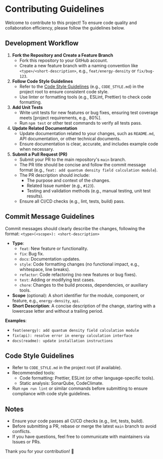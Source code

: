# Contributing Guidelines

Welcome to contribute to this project! To ensure code quality and collaboration efficiency, please follow the guidelines below.

## Development Workflow
1. **Fork the Repository and Create a Feature Branch**  
   - Fork this repository to your GitHub account.
   - Create a new feature branch with a naming convention like `<type>/<short-description>`, e.g., `feat/energy-density` or `fix/bug-123`.
2. **Follow Code Style Guidelines**  
   - Refer to the [Code Style Guidelines](#code-style-guidelines) (e.g., `CODE_STYLE.md`) in the project root to ensure consistent code style.
   - Use linter or formatting tools (e.g., ESLint, Prettier) to check code formatting.
3. **Add Unit Tests**  
   - Write unit tests for new features or bug fixes, ensuring test coverage meets [project requirements, e.g., 80%].
   - Run `npm test` or other test commands to verify all tests pass.
4. **Update Related Documentation**  
   - Update documentation related to your changes, such as `README.md`, API documentation, or other technical documents.
   - Ensure documentation is clear, accurate, and includes example code when necessary.
5. **Submit a Pull Request (PR)**  
   - Submit your PR to the main repository's `main` branch.
   - The PR title should be concise and follow the commit message format (e.g., `feat: add quantum density field calculation module`).
   - The PR description should include:
     - The purpose and context of the changes.
     - Related Issue number (e.g., `#123`).
     - Testing and validation methods (e.g., manual testing, unit test results).
   - Ensure all CI/CD checks (e.g., lint, tests, build) pass.

## Commit Message Guidelines
Commit messages should clearly describe the changes, following the format: `<type>(<scope>): <short-description>`  
- **Type**:
  - `feat`: New feature or functionality.
  - `fix`: Bug fix.
  - `docs`: Documentation updates.
  - `style`: Code formatting changes (no functional impact, e.g., whitespace, line breaks).
  - `refactor`: Code refactoring (no new features or bug fixes).
  - `test`: Adding or modifying test cases.
  - `chore`: Changes to the build process, dependencies, or auxiliary tools.
- **Scope** (optional): A short identifier for the module, component, or feature, e.g., `energy-density`, `api`.
- **Short Description**: A concise description of the change, starting with a lowercase letter and without a trailing period.

**Examples**:
- `feat(energy): add quantum density field calculation module`
- `fix(api): resolve error in energy calculation interface`
- `docs(readme): update installation instructions`

## Code Style Guidelines
- Refer to `CODE_STYLE.md` in the project root (if available).
- Recommended tools:
  - Code formatting: Prettier, ESLint (or other language-specific tools).
  - Static analysis: SonarQube, CodeClimate.
- Run `npm run lint` or similar commands before submitting to ensure compliance with code style guidelines.

## Notes
- Ensure your code passes all CI/CD checks (e.g., lint, tests, build).
- Before submitting a PR, rebase or merge the latest `main` branch to avoid conflicts.
- If you have questions, feel free to communicate with maintainers via Issues or PRs.

Thank you for your contribution! 🚀
